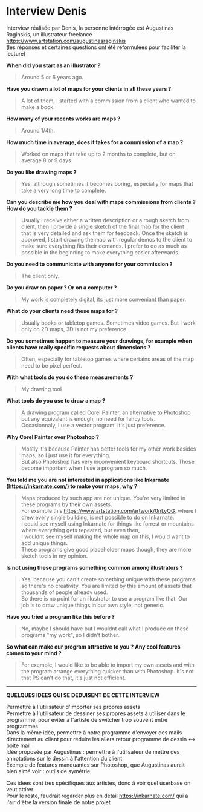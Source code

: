 # Interview Denis
Interview réalisée par Denis, la personne intérrogée est Augustinas Raginskis, un illustrateur freelance
https://www.artstation.com/augustinasraginskis  
(les réponses et certaines questions ont été reformulées pour faciliter la lecture)

__When did you start as an illustrator ?__
>Around 5 or 6 years ago.

__Have you drawn a lot of maps for your clients in all these years ?__
>A lot of them, I started with a commission from a client who wanted to make a book.

__How many of your recents works are maps ?__
>Around 1/4th.

__How much time in average, does it takes for a commission of a map ?__
>Worked on maps that take up to 2 months to complete, but on average 8 or 9 days

__Do you like drawing maps ?__
>Yes, although sometimes it becomes boring, especially for maps that take a very long time to complete.

__Can you describe me how you deal with maps commissions from clients ? How do you tackle them ?__
>Usually I receive either a written description or a rough sketch from client, then I provide a single sketch of the final map for the client  
that is very detailed and ask them for feedback. Once the sketch is approved, I start drawing the map with regular demos to the client to make sure everything fits their demands. I prefer to do as much as possible in the beginning to make everything easier afterwards.

__Do you need to communicate with anyone for your commission ?__
>The client only.

__Do you draw on paper ? Or on a computer ?__
>My work is completely digital, its just more conveniant than paper.

__What do your clients need these maps for ?__
>Usually books or tabletop games. Sometimes video games.
But I work only on 2D maps, 3D is not my preference.

__Do you sometimes happen to measure your drawings, for example when clients have really specific requests about dimensions ?__
>Often, especially for tabletop games where certains areas of the map need to be pixel perfect.

__With what tools do you do these measurements ?__
>My drawing tool

__What tools do you use to draw a map ?__
>A drawing program called Corel Painter, an alternative to Photoshop but any equivalent is enough, no need for fancy tools.  
Occasionnaly, I use a vector program. It's just preference.

__Why Corel Painter over Photoshop ?__
>Mostly it's because Painter has better tools for my other work besides maps, so I just use it for everything.  
But also Photoshop has very inconvenient keyboard shortcuts. Those become important when I use a program so much.

__You told me you are not interested in applications like Inkarnate (https://inkarnate.com/) to make your maps, why ?__
>Maps produced by such app are not unique. You're very limited in these programs by their own assets.  
For exemple this https://www.artstation.com/artwork/0nLyQG, where I drew every single building, is not possible to do on Inkarnate.  
I could see myself using Inkarnate for things like forrest or mountains where everything gets repeated, but even then,  
I wouldnt see myself making the whole map on this, I would want to add unique things.  
These programs give good placeholder maps though, they are more sketch tools in my opinion.

__Is not using these programs something common among illustrators ?__
>Yes, because you can't create something unique with these programs so there's no creativity. You are limited by this amount of assets that thousands of people already used.  
So there is no point for an illustrator to use a program like that. Our job is to draw unique things in our own style, not generic.

__Have you tried a program like this before ?__
>No, maybe I should have but I wouldnt call what I produce on these programs "my work", so I didn't bother.

__So what can make our program attractive to you ? Any cool features comes to your mind ?__
>For exemple, I would like to be able to import my own assets and with the program arrange everything quicker than with Photoshop.
It's not that PS can't do that, it's just not efficient.

-------------------------------------------------------------------------
__QUELQUES IDEES QUI SE DEDUISENT DE CETTE INTERVIEW__  

Permettre à l'utilisateur d'importer ses propres assets  
Permettre à l'utilisateur de dessiner ses propres assets à utiliser dans le programme, pour éviter à l'artiste de switcher trop souvent entre programmes  
Dans la même idée, permettre à notre programme d'envoyer des mails directement au client pour réduire les allers retour programme de dessin <-> boite mail  
Idée proposée par Augustinas : permettre à l'utilisateur de mettre des annotations sur le dessin à l'attention du client  
Exemple de features manquantes sur Photoshop, que Augustinas aurait bien aimé voir : outils de symétrie  

Ces idées sont très spécifiques aux artistes, donc à voir quel userbase on veut attirer  
Pour le reste, faudrait regarder plus en détail https://inkarnate.com/ qui a l'air d'être la version finale de notre projet
